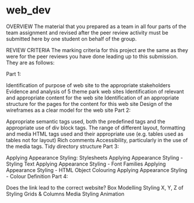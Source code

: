 # web_dev
OVERVIEW
The material that you prepared as a team in all four parts of the team assignment and revised after the peer review activity must be submitted here by one student on behalf of the group.

REVIEW CRITERIA
The marking criteria for this project are the same as they were for the peer reviews you have done leading up to this submission. They are as follows:

Part 1:

Identification of purpose of web site to the appropriate stakeholders
Evidence and analysis of 5 theme park web sites
Identification of relevant and appropriate content for the web site
Identification of an appropriate structure for the pages for the content for this web site
Design of the wireframes as a clear model for the web site
Part 2:

Appropriate semantic tags used, both the predefined tags and the appropriate use of div block tags.
The range of different layout, formatting and media HTML tags used and their appropriate use (e.g. tables used as tables not for layout)
Rich comments
Accessibility, particularly in the use of the media tags. Tidy directory structure
Part 3:

Applying Appearance Styling: Stylesheets
Applying Appearance Styling - Styling Text
Applying Appearance Styling - Font Families
Applying Appearance Styling - HTML Object Colouring
Applying Appearance Styling - Colour Definition
Part 4:

Does the link lead to the correct website?
Box Modelling Styling
X, Y, Z of Styling
Grids & Columns
Media Styling
Animation
